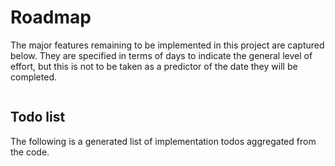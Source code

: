 # Roadmap

The major features remaining to be implemented in this project are captured below. They are specified in terms of days to indicate the general level of effort, but this is not to be taken as a predictor of the date they will be completed.

```{uml} roadmap-gantt.plantuml
```

## Todo list

The following is a generated list of implementation todos aggregated from the code.

```{todolist}
```
